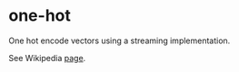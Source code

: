 # one-hot

One hot encode vectors using a streaming implementation.

See Wikipedia [page](https://en.wikipedia.org/wiki/One-hot).
